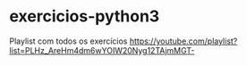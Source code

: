 # exercicios-python3
Playlist com todos os exercícios 
https://youtube.com/playlist?list=PLHz_AreHm4dm6wYOIW20Nyg12TAjmMGT-
